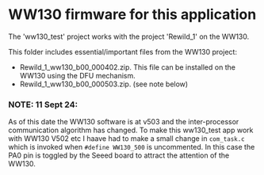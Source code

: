 # WW130 firmware for this application

The 'ww130_test' project works with the project 'Rewild_1' on the WW130.

This folder includes essential/important files from the WW130 project:

- Rewild_1_ww130_b00_000402.zip. This file can be installed on the WW130 using the DFU mechanism.
- Rewild_1_ww130_b00_000503.zip. (see note below)

### NOTE: 11 Sept 24:

As of this date the WW130 software is at v503 and the inter-processor communication algorithm has changed.
To make this ww130_test app work with WW130 V502 etc I haave had to make a small change in ``com_task.c``
which is invoked when ``#define WW130_500`` is uncommented. In this case the PA0 pin is toggled by the Seeed board
to attract the attention of the WW130.




